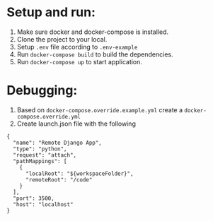 # Setup and run:
1. Make sure docker and docker-compose is installed.
2. Clone the project to your local.
3. Setup `.env` file according to `.env-example`
4. Run `docker-compose build` to build the dependencies.
5. Run `docker-compose up` to start application.

# Debugging:
1. Based on `docker-compose.override.example.yml` create a `docker-compose.override.yml`
2. Create launch.json file with the following
```
{
  "name": "Remote Django App",
  "type": "python",
  "request": "attach",
  "pathMappings": [
    {
      "localRoot": "${workspaceFolder}",
      "remoteRoot": "/code"
    }
  ],
  "port": 3500,
  "host": "localhost"
}
```